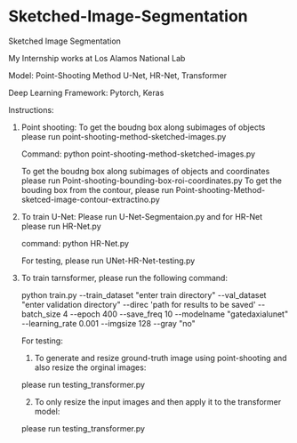 # Sketched-Image-Segmentation

Sketched Image Segmentation 

My Internship works at Los Alamos National Lab

Model: 
Point-Shooting Method
U-Net, HR-Net, Transformer

Deep Learning Framework: Pytorch, Keras 

Instructions: 


1. Point shooting: To get the boudng box along subimages of objects please run point-shooting-method-sketched-images.py 
   
   Command: python point-shooting-method-sketched-images.py
   
   To get the boudng box along subimages of objects and coordinates please run Point-shooting-bounding-box-roi-coordinates.py
   To get the bouding box from the contour, please run Point-shooting-Method-sketced-image-contour-extractino.py
   
2. To train U-Net: Please run U-Net-Segmentaion.py and for HR-Net please run  HR-Net.py

   command: python HR-Net.py 
   
   For testing, please run UNet-HR-Net-testing.py
   
3. To train tarnsformer, please run the following command:

   python train.py --train_dataset "enter train directory" --val_dataset "enter validation directory" --direc 'path for results to be saved' --batch_size 4 --epoch 400 --save_freq 10 --modelname "gatedaxialunet" --learning_rate 0.001 --imgsize 128 --gray "no"

   For testing: 
   1.  To generate and resize ground-truth image using point-shooting and also resize the orginal images: 
   
   please run testing_transformer.py
   
   2. To only resize the input images and then apply it to the transformer model: 
   
   please run testing_transformer.py
